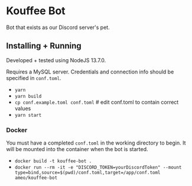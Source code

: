 # Kouffee Bot

Bot that exists as our Discord server's pet.

## Installing + Running

Developed + tested using NodeJS 13.7.0.

Requires a MySQL server. Credentials and connection info should be specified in `conf.toml`.

- `yarn`
- `yarn build`
- `cp conf.example.toml conf.toml` # edit conf.toml to contain correct values
- `yarn start`

### Docker

You must have a completed `conf.toml` in the working directory to begin. It will be mounted into the container when the bot is started.

- `docker build -t kouffee-bot .`
- `docker run --rm -it -e "DISCORD_TOKEN=yourDiscordToken" --mount type=bind,source=$(pwd)/conf.toml,target=/app/conf.toml ameo/kouffee-bot`
